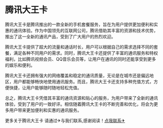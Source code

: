 # 腾讯大王卡

腾讯大王卡是腾讯推出的一款全新的手机套餐服务，旨在为用户提供更加便利和实惠的通讯体验。作为中国领先的互联网公司，腾讯借助其丰富的资源和技术优势，推出了这一全新的通讯产品，受到了广大用户的热烈欢迎。

腾讯大王卡提供了超大的流量和通话时长，用户可以根据自己的需求选择不同的套餐，满足各种不同用户的需求。同时，腾讯大王卡还提供了丰富的通讯服务和特权福利，比如腾讯视频会员、QQ音乐会员等，让用户在通讯的同时还能享受到更多的娱乐和便利。

腾讯大王卡还拥有强大的网络覆盖和稳定的通讯质量，无论是在城市还是偏远地区，用户都能够畅快地使用通讯服务。而且，腾讯大王卡还支持多种充值方式，方便快捷，让用户能够随时随地轻松充值。

总之，腾讯大王卡凭借其丰富的通讯资源和贴心的服务，为用户带来了全新的通讯体验，受到了用户的一致好评。相信随着腾讯大王卡的不断完善和优化，将会为更多用户带来更加便利和实惠的通讯服务。

更多关于腾讯大王卡 请通过✈与我们联系,感谢阅读！[点我联系✈](https://box.k02.cc)